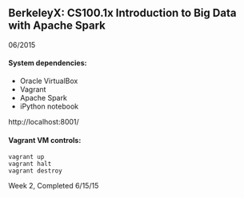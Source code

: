 ## BerkeleyX: CS100.1x Introduction to Big Data with Apache Spark

06/2015

#### System dependencies: 

+ Oracle VirtualBox
+ Vagrant
+ Apache Spark
+ iPython notebook

http://localhost:8001/

#### Vagrant VM controls:

```
vagrant up
vagrant halt
vagrant destroy
```

Week 2, Completed 6/15/15